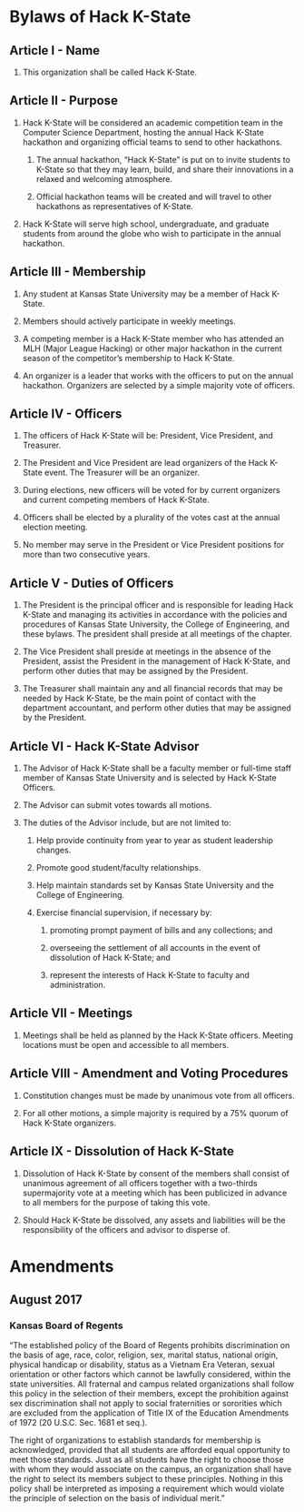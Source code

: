 # Bylaws of Hack K-State

## Article I - Name
1. This organization shall be called Hack K-State.

## Article II - Purpose
1. Hack K-State will be considered an academic competition team in the Computer Science Department, hosting the annual Hack K-State hackathon and organizing official teams to send to other hackathons.

    1. The annual hackathon, “Hack K-State” is put on to invite students to K-State so that they may learn, build, and share their innovations in a relaxed and welcoming atmosphere.

    2. Official hackathon teams will be created and will travel to other hackathons as representatives of K-State.

2. Hack K-State will serve high school, undergraduate, and graduate students from around the globe who wish to participate in the annual hackathon.

## Article III - Membership
1. Any student at Kansas State University may be a member of Hack K-State.

2. Members should actively participate in weekly meetings.

3. A competing member is a Hack K-State member who has attended an MLH (Major League Hacking) or other major hackathon in the current season of the competitor’s membership to Hack K-State.

4. An organizer is a leader that works with the officers to put on the annual hackathon. Organizers are selected by a simple majority vote of officers.

## Article IV - Officers
1. The officers of Hack K-State will be: President, Vice President, and Treasurer.

2. The President and Vice President are lead organizers of the Hack K-State event. The Treasurer will be an organizer.

3. During elections, new officers will be voted for by current organizers and current competing members of Hack K-State.

4. Officers shall be elected by a plurality of the votes cast at the annual election meeting.

5. No member may serve in the President or Vice President positions for more than two consecutive years.

## Article V - Duties of Officers
1. The President is the principal officer and is responsible for leading Hack K-State and managing its activities in accordance with the policies and procedures of Kansas State University, the College of Engineering, and these bylaws. The president shall preside at all meetings of the chapter.

2. The Vice President shall preside at meetings in the absence of the President, assist the President in the management of Hack K-State, and perform other duties that may be assigned by the President.

3. The Treasurer shall maintain any and all financial records that may be needed by Hack K-State, be the main point of contact with the department accountant, and perform other duties that may be assigned by the President.

## Article VI - Hack K-State Advisor
1. The Advisor of Hack K-State shall be a faculty member or full-time staff member of Kansas State University and is selected by Hack K-State Officers.

2. The Advisor can submit votes towards all motions.

3. The duties of the Advisor include, but are not limited to:

    1. Help provide continuity from year to year as student leadership changes.

    2. Promote good student/faculty relationships.

    3. Help maintain standards set by Kansas State University and the College of Engineering.

    4. Exercise financial supervision, if necessary by:

        1. promoting prompt payment of bills and any collections; and

        2. overseeing the settlement of all accounts in the event of dissolution of Hack K-State; and

        3. represent the interests of Hack K-State to faculty and administration.


## Article VII - Meetings
1. Meetings shall be held as planned by the Hack K-State officers. Meeting locations must be open and accessible to all members.

## Article VIII - Amendment and Voting Procedures
1. Constitution changes must be made by unanimous vote from all officers.

2. For all other motions, a simple majority is required by a 75% quorum of Hack K-State organizers.

## Article IX - Dissolution of Hack K-State
1. Dissolution of Hack K-State by consent of the members shall consist of unanimous agreement of all officers together with a two-thirds supermajority vote at a meeting which has been publicized in advance to all members for the purpose of taking this vote.

2. Should Hack K-State be dissolved, any assets and liabilities will be the responsibility of the officers and advisor to disperse of.

# Amendments

## August 2017

### Kansas Board of Regents

“The established policy of the Board of Regents prohibits discrimination on the basis of age, race, color, religion, sex, marital status, national origin, physical handicap or disability, status as a Vietnam Era Veteran, sexual orientation or other factors which cannot be lawfully considered, within the state universities.  All fraternal and campus related organizations shall follow this policy in the selection of their members, except the prohibition against sex discrimination shall not apply to social fraternities or sororities which are excluded from the application of Title IX of the Education Amendments of 1972 (20 U.S.C. Sec. 1681 et seq.).

The right of organizations to establish standards for membership is acknowledged, provided that all students are afforded equal opportunity to meet those standards.  Just as all students have the right to choose those with whom they would associate on the campus, an organization shall have the right to select its members subject to these principles.  Nothing in this policy shall be interpreted as imposing a requirement which would violate the principle of selection on the basis of individual merit.”
